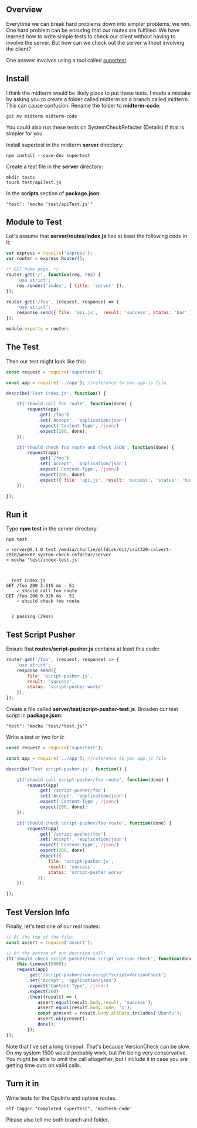 ## Overview

Everytime we can break hard problems down into simpler problems, we win. One hard problem can be ensuring that our routes are fulfilled. We have learned how to write simple tests to check our client without having to involve the server. But how can we check out the server without involving the client?

One answer involves using a tool called [supertest](https://github.com/visionmedia/supertest).

## Install

I think the midterm would be likely place to put these tests. I made a mistake by asking you to create a folder called midterm on a branch called midterm. This can cause confusion. Rename the folder to **midterm-code**:

    git mv midterm midterm-code

You could also run these tests on SystemCheckRefacter (Details) if that is simpler for you.    

Install supertest in the midterm **server** directory:

    npm install --save-dev supertest

Create a test file in the **server** directory:

```    
mkdir tests
touch test/apiTest.js
```

In the **scripts** section of **package.json**:

    "test": "mocha 'test/apiTest.js'"

## Module to Test

Let's assume that **server/routes/index.js** has at least the following code in it:

```javascript
var express = require('express');
var router = express.Router();

/* GET home page. */
router.get('/', function(req, res) {
    'use strict';
    res.render('index', { title: 'server' });
});

router.get('/foo', (request, response) => {
    'use strict';
    response.send({ file: 'api.js',  result: 'success', status: 'bar' });
});

module.exports = router;
```

## The Test

Then our test might look like this:

```JavaScript
const request = require('supertest');

const app = require('../app'); //reference to you app.js file

describe('Test index.js', function() {

    it('should call foo route', function(done) {
        request(app)
            .get('/foo')
            .set('Accept', 'application/json')
            .expect('Content-Type', /json/)
            .expect(200, done);
    });

    it('should check foo route and check JSON', function(done) {
        request(app)
            .get('/foo')
            .set('Accept', 'application/json')
            .expect('Content-Type', /json/)
            .expect(200, done)
            .expect({ file: 'api.js', result: 'success', 'status': 'bar' });
    });

});
```

## Run it

Type **npm test** in the server directory:

```
npm test

> server@0.1.0 test /media/charlie/elfdisk/Git/isit320-calvert-2018/week07-system-check-refactor/server
> mocha 'test/index-test.js'



  Test index.js
GET /foo 200 3.515 ms - 51
    ✓ should call foo route
GET /foo 200 0.326 ms - 51
    ✓ should check foo route


  2 passing (29ms)
```

## Test Script Pusher

Ensure that **routes/script-pusher.js** contains at least this code:

```javascript
router.get('/foo', (request, response) => {
    'use strict';
    response.send({
        file: 'script-pusher.js',
        result: 'success',
        status: 'script-pusher works'
    });
});
```

Create a file called **server/test/script-pusher-test.js**. Broaden our test script in **package.json**:

```
"test": "mocha 'test/*test.js'"
```

Write a test or two for it:

```javascript
const request = require('supertest');

const app = require('../app'); //reference to you app.js file

describe('Test script-pusher.js', function() {

    it('should call script-pusher/foo route', function(done) {
        request(app)
            .get('/script-pusher/foo')
            .set('Accept', 'application/json')
            .expect('Content-Type', /json/)
            .expect(200, done);
    });

    it('should check script-pusher/foo route', function(done) {
        request(app)
            .get('/script-pusher/foo')
            .set('Accept', 'application/json')
            .expect('Content-Type', /json/)
            .expect(200, done)
            .expect({
                file: 'script-pusher.js',
                result: 'success',
                status: 'script-pusher works'
            });
    });

});
```

## Test Version Info

Finally, let's test one of our real routes:

```javascript
// At the top of the file:
const assert = require('assert');

// At the bottom of our describe call:
it('should check script-pusher/run-script Version Check', function(done) {
    this.timeout(5000);
    request(app)
        .get('/script-pusher/run-script?script=VersionCheck')
        .set('Accept', 'application/json')
        .expect('Content-Type', /json/)
        .expect(200)
        .then((result) => {            
            assert.equal(result.body.result, 'success');
            assert.equal(result.body.code, '1');
            const present = result.body.allData.includes('Ubuntu');
            assert.ok(present);
            done();
        });
});
```

Note that I've set a long timeout. That's because VersionCheck can be slow. On my system 1500 would probably work, but I'm being very conservative. You might be able to omit the call altogether, but I include it in case you are getting time outs on valid calls.

## Turn it in

Write tests for the CpuInfo and uptime routes.

    elf-tagger "completed supertest", 'midterm-code'

Please also tell me both branch and folder.
